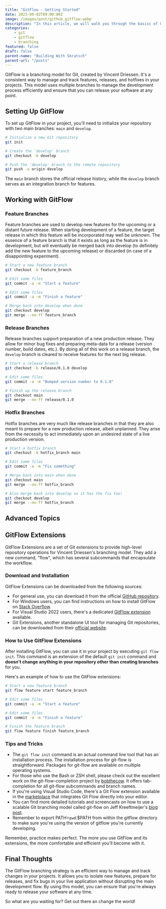 ```yaml
---
title: "GitFlow - Getting Started"
date: 2023-09-02T09:00:00Z
image: /images/post/github_gitflow.webp
description: "In this article, we will walk you through the basisc of Git Flow, it's history, its pros and cons, and the basics of how to work with it in your development workflow."
categories:
    - git
    - gitflow
    - branching
featured: false
draft: false
parent-name: "Building With Skratsch"
parent-url: "/posts"
---
```


GitFlow is a branching model for Git, created by Vincent Driessen. It's a consistent way to manage and track features, releases, and hotfixes in your projects. This model uses multiple branches to manage the development process efficiently and ensure that you can release your software at any point.

## Setting Up GitFlow

To set up GitFlow in your project, you'll need to initialize your repository with two main branches: `main` and `develop`.

```bash
# Initialize a new Git repository
git init

# Create the 'develop' branch
git checkout -b develop

# Push the 'develop' branch to the remote repository
git push -u origin develop
```

The `main` branch stores the official release history, while the `develop` branch serves as an integration branch for features.

## Working with GitFlow

### Feature Branches

Feature branches are used to develop new features for the upcoming or a distant future release. When starting development of a feature, the target release in which this feature will be incorporated may well be unknown. The essence of a feature branch is that it exists as long as the feature is in development, but will eventually be merged back into develop (to definitely add the new feature to the upcoming release) or discarded (in case of a disappointing experiment).

```bash
# Start a new feature branch
git checkout -b feature_branch

# Edit some files
git commit -a -m "Start a feature"

# Edit some files
git commit -a -m "Finish a feature"

# Merge back into develop when done
git checkout develop
git merge --no-ff feature_branch
```

### Release Branches

Release branches support preparation of a new production release. They allow for minor bug fixes and preparing meta-data for a release (version number, build dates, etc.). By doing all of this work on a release branch, the `develop` branch is cleared to receive features for the next big release.

```bash
# Start a release branch
git checkout -b release/0.1.0 develop

# Edit some files
git commit -a -m "Bumped version number to 0.1.0"

# Finish up the release branch
git checkout main
git merge --no-ff release/0.1.0
```

### Hotfix Branches

Hotfix branches are very much like release branches in that they are also meant to prepare for a new production release, albeit unplanned. They arise from the necessity to act immediately upon an undesired state of a live production version.

```bash
# Start a hotfix branch
git checkout -b hotfix_branch main

# Edit some files
git commit -a -m "Fix something"

# Merge back into main when done
git checkout main
git merge --no-ff hotfix_branch

# Also merge back into develop so it has the fix too!
git checkout develop
git merge --no-ff hotfix_branch
```

## Advanced Topics

## GitFlow Extensions

GitFlow Extensions are a set of Git extensions to provide high-level repository operations for Vincent Driessen's branching model. They add a new command, "flow", which has several subcommands that encapsulate the workflow.

### Download and Installation

GitFlow Extensions can be downloaded from the following sources:

- For general use, you can download it from the official [GitHub repository](https://github.com/nvie/gitflow).
- For Windows users, you can find instructions on how to install GitFlow on [Stack Overflow](https://stackoverflow.com/questions/32355523/how-to-install-gitflow-for-windows).
- For Visual Studio 2022 users, there's a dedicated [GitFlow extension](https://visualstudiogallery.msdn.microsoft.com/27f6d087-9b6f-46b0-b236-d72907b54683) available.
- Git Extensions, another standalone UI tool for managing Git repositories, can be downloaded from their [official website](https://gitextensions.github.io/).

### How to Use GitFlow Extensions

After installing GitFlow, you can use it in your project by executing `git flow init`. This command is an extension of the default `git init` command and **doesn't change anything in your repository other than creating branches** for you.

Here's an example of how to use the GitFlow extensions:

```bash
# Start a new feature branch
git flow feature start feature_branch

# Edit some files
git commit -a -m "Start a feature"

# Edit some files
git commit -a -m "Finish a feature"

# Finish the feature branch
git flow feature finish feature_branch
```

### Tips and Tricks

- The `git flow init` command is an actual command line tool that has an installation process. The installation process for git-flow is straightforward. Packages for git-flow are available on multiple operating systems.
- For those who use the Bash or ZSH shell, please check out the excellent work on the git-flow-completion project by [bobthecow](https://github.com/bobthecow/git-flow-completion). It offers tab-completion for all git-flow subcommands and branch names.
- If you're using Visual Studio Code, there's a Git Flow extension available in the [marketplace](https://marketplace.visualstudio.com/items?itemName=Serhioromano.vscode-gitflow) that integrates Git Flow directly into your editor.
- You can find more detailed tutorials and screencasts on how to use a scalable Git branching model called git-flow on Jeff Kreeftmeijer's [blog post](http://jeffkreeftmeijer.com/git-flow/).
- Remember to export PATH=`pwd`:$PATH from within the gitflow directory to make sure you're using the version of gitflow you're currently developing.

Remember, practice makes perfect. The more you use GitFlow and its extensions, the more comfortable and efficient you'll become with it.

## Final Thoughts

The GitFlow branching strategy is an efficient way to manage and track changes in your projects. It allows you to isolate new features, prepare for releases, and fix bugs in your live application without disrupting the main development flow. By using this model, you can ensure that you're always ready to release your software at any time.

So what are you waiting for? Get out there an change the world!
